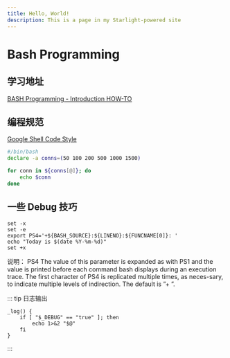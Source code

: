 ```yaml
---
title: Hello, World!
description: This is a page in my Starlight-powered site
---
```


# Bash Programming

## 学习地址

[BASH Programming - Introduction HOW-TO](http://tldp.org/HOWTO/Bash-Prog-Intro-HOWTO.html)

## 编程规范

[Google Shell Code Style](https://google.github.io/styleguide/shell.xml)

```bash
#/bin/bash
declare -a conns=(50 100 200 500 1000 1500)

for conn in ${conns[@]}; do 
    echo $conn
done
```

## 一些 Debug 技巧

```
set -x
set -e
export PS4='+${BASH_SOURCE}:${LINENO}:${FUNCNAME[0]}: '
echo "Today is $(date %Y-%m-%d)"
set +x
```

说明： PS4 The value of this parameter is expanded as with PS1 and the value is printed before each command bash displays during an execution trace. The first character of PS4 is replicated multiple times, as neces-sary, to indicate multiple levels of indirection. The default is ”+ ”.

::: tip
日志输出

```
_log() {
    if [ "$_DEBUG" == "true" ]; then
        echo 1>&2 "$@"
    fi
}

```

:::
